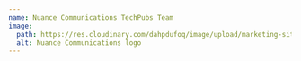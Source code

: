 ```yaml
---
name: Nuance Communications TechPubs Team
image:
  path: https://res.cloudinary.com/dahpdufoq/image/upload/marketing-site/Nuance_Communications_logo_1.svg
  alt: Nuance Communications logo
---
```

